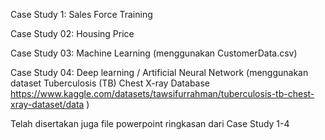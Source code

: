 Case Study 1: Sales Force Training

Case Study 02: Housing Price

Case Study 03: Machine Learning (menggunakan CustomerData.csv)

Case Study 04: Deep learning / Artificial Neural Network (menggunakan dataset Tuberculosis (TB) Chest X-ray Database 
                https://www.kaggle.com/datasets/tawsifurrahman/tuberculosis-tb-chest-xray-dataset/data )

Telah disertakan juga file powerpoint ringkasan dari Case Study 1-4
